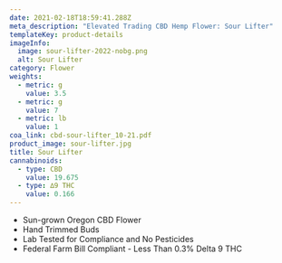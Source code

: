 ```yaml
---
date: 2021-02-18T18:59:41.288Z
meta_description: "Elevated Trading CBD Hemp Flower: Sour Lifter"
templateKey: product-details
imageInfo:
  image: sour-lifter-2022-nobg.png
  alt: Sour Lifter
category: Flower
weights:
  - metric: g
    value: 3.5
  - metric: g
    value: 7
  - metric: lb
    value: 1
coa_link: cbd-sour-lifter_10-21.pdf
product_image: sour-lifter.jpg
title: Sour Lifter
cannabinoids:
  - type: CBD
    value: 19.675
  - type: ∆9 THC
    value: 0.166
---
```



* Sun-grown Oregon CBD Flower
* Hand Trimmed Buds
* Lab Tested for Compliance and No Pesticides
* Federal Farm Bill Compliant - Less Than 0.3% Delta 9 THC